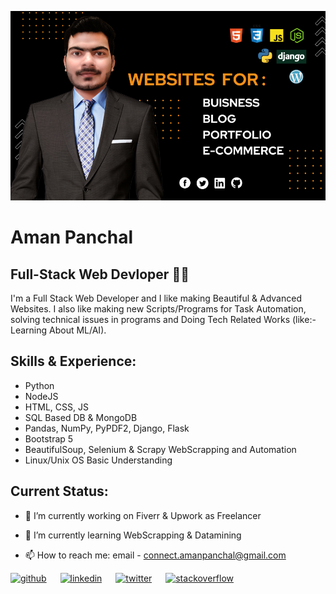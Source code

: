 ![I am a Full-Stack Web Devloper 👨‍💻](https://github.com/PanchalDeveloper/PanchalDeveloper/blob/main/Cover%20Image.png)

# Aman Panchal
## Full-Stack Web Devloper 👨‍💻


I'm a Full Stack Web Developer and I like making Beautiful & Advanced Websites. I also like making new Scripts/Programs for Task Automation, solving technical issues in programs and Doing Tech Related Works (like:- Learning About ML/AI).


## Skills & Experience: 

* Python
* NodeJS
* HTML, CSS, JS
* SQL Based DB & MongoDB
* Pandas, NumPy, PyPDF2, Django, Flask
* Bootstrap 5
* BeautifulSoup, Selenium & Scrapy WebScrapping and Automation
* Linux/Unix OS Basic Understanding


## Current Status:
- 🔭 I’m currently working on Fiverr & Upwork as Freelancer 

- 🌱 I’m currently learning WebScrapping & Datamining 

- 📫 How to reach me: email - connect.amanpanchal@gmail.com


[<img src='https://cdn.jsdelivr.net/npm/simple-icons@3.0.1/icons/github.svg' alt='github' height='40'>](https://github.com/PanchalDeveloper) &emsp; [<img src='https://cdn.jsdelivr.net/npm/simple-icons@3.0.1/icons/linkedin.svg' alt='linkedin' height='40'>](https://www.linkedin.com/in/panchal-devloper) &emsp; [<img src='https://cdn.jsdelivr.net/npm/simple-icons@3.0.1/icons/twitter.svg' alt='twitter' height='40'>](https://twitter.com/PanchalDevloper) &emsp; [<img src='https://cdn.jsdelivr.net/npm/simple-icons@3.0.1/icons/stackoverflow.svg' alt='stackoverflow' height='40'>](https://stackoverflow.com/u/20530552) 
